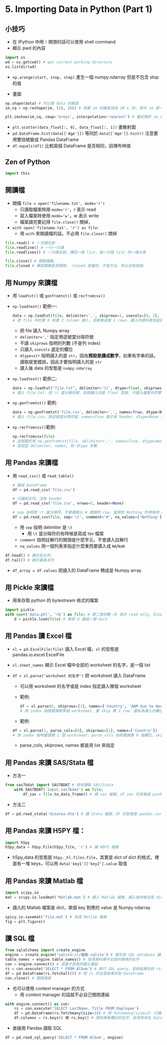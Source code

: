 # 5. Importing Data in Python (Part 1)

## 小技巧

* 在 IPython 中用 `!` 開頭的話可以使用 shell command
* 顯示 pwd 的內容

```python
import os
wd = os.getcwd() # get current working directory
os.listdir(wd)
```

* `np.arange(start, stop, step)` 產生一個 numpy.ndarray 但是不包含 stop 的值

* 畫圖

```python
np.shape(data) # 可以看 data 的維度
im_sq = np.reshape(im, (28, 28)) # 改變 im 的維度成為 28 x 28，其中 im 是一個 numpy.ndarray

plt.imshow(im_sq, cmap='Greys', interpolation='nearest') # 畫灰階的 im_sq
```

* `plt.scatter(data_float[:, 0], data_float[:, 1])` 畫散射圖
* `pd.DataFrame.hist(data[['Age']])` 等同於 `data[['Age']].hist()` 注意要用雙括號變成 Pandas DataFrame
* `df.equals(df1)` 比較兩個 DataFrame 是否相同，回傳布林值

## Zen of Python

```python
import this
```

## 開讀檔
* 開檔 `file = open('filename.txt', mode='r')` 
  * 只讀取檔案時用 `mode='r'`，r 表示 read
  * 寫入檔案時使用 `mode='w'`，w 表示 write
  * 檔案讀完要記得 `file.close()` 關掉，
* `with open('filename.txt', 'r') as file:` 
  * 用 `with` 來開讀檔的話，不必用 `file.close()` 關掉
  
```python
file.read() # 一次讀全部
file.readline() # 一行一行讀
file.readlines() # 一次讀全部，傳回一個 list，每一行是 list 的一個元素

file.close() # 關閉檔案。
file.closed # 確認檔案是否關閉， closed 是屬性，不是方法，所以沒有括號。
```

## 用 Numpy 來讀檔
* 用 `loadtxt()` 或 `genfromtxt()` 或 `recfromcsv()`
* `np.loadtext()` 範例一:

  ```python
  data = np.loadtxt(file, delimiter=',', skiprows=1, usecols=[0, 2], dtype=str)
  # 把 file 中的第 0 和第 2 column 讀入，但是略過第 1 rows，讀入的資料是用逗號當分隔符號，讀入的型態是 str
  ```
  * 把 file 讀入 Numpy array
  * `delimiter=','` 指定用逗號當分隔符號
  * 不讀 `skiprows` 指明的列數 (不是列 index)
  * 只讀入 `usecols` 選定的欄位
  * `dtype=str` 指明讀入的是 `str`，因為**預設是讀成數字**，如果有字串的話，讀取就會錯誤，因此才要指明讀入的是 `str`
  * 讀入後 data 的型態是 `numpy.ndarray`

* `np.loadtext()` 範例二:

  ```python
  data = np.loadtxt("file.txt", delimiter='\t', dtype=float, skiprows=1)
  # 讀入 file.txt，用 \t 當分隔符號，指明讀入的是 float 型態，不讀入檔案中的第一列
  ```

* `np.genfromtxt()` 範例:

  ```python
  data = np.genfromtxt('file.csv', delimiter=',', names=True, dtype=None)
  # 讀入 file.csv，用逗號當分隔符號，names=True 表示有 header，dtype=None 表示自動決定每一欄的型態
  ```

* `np.recfromcsv()`範例:

  ```python
  np.recfromcsv(file)
  # 這相當於用 np.genfromtxt(file, delimiter=',', names=True, dtype=None)
  # 並固定 delimiter, names, 和 dtype 參數
  ```

## 用 Pandas 來讀檔

* 用 `read_csv()` 或 `read_table()`

	```python
	# 讀成 DataFrame
	df = pd.read_csv('file.csv')
	
	# 只讀前五列，沒有 header
	df = pd.read_csv('file.csv', nrows=5, header=None)
	
	# sep 指明用 \t 當分隔符，不會讀取以 # 開頭的 row，當用到 Nothing 的時候用 NA 或 NaN 取代
	df = pd.read_csv(file, sep='\t', comment='#', na_values=['Nothing'])
	```
	
  * 用 `sep` 指明 delimiter 是 `\t`
    * 用 `\t` 當分隔符的有時候是寫成 tsv 檔案
  * `comment` 指明註解行的開頭是什麼字元，不會讀入註解行
  * `na_values` 用一個列表來指定什麼東西要讀入成 `NA`/`NaN`


```python
df.head() # 顯示前五列
df.tail() # 顯示最後五列
```

* `df_array = df.values` 把讀入的 DataFrame 轉成是 Numpy array

## 用 Pickle 來讀檔
* 用來存取 python 的  bytestream 格式的檔案

```python
import pickle 
with open('data.pkl', 'rb') as file: # 第二個參數 rb 表示 read only, binary
    d = pickle.load(file) # 會把 d 讀成一個 dict
```

## 用 Pandas 讀 Excel 檔
* `xl = pd.ExcelFile(file)` 讀入 Excel 檔，`xl` 的型態是 pandas.io.excel.ExcelFile
* `xl.sheet_names` 顯示 Excel 檔中全部的 worksheet 的名字，是一個 list
* `df = xl.parse('worksheet 的名字')` 把 worksheet 讀入 DataFrame
  * 可以用 worksheet 的名字或是 index 指定讀入哪個 worksheet
  * 範例:

    ```python
    df = xl.parse(0, skiprows=[1], names=['Country', 'AAM due to War (2002)'])
    # 用 index 指明要讀第零個 worksheet，要 skip 第 1 row，還有為讀入的欄位命名
    ```
   
  * 範例:

  ```python
  df = xl.parse(1, parse_cols=[0], skiprows=[1], names=['Country'])
  # 用 index 指明要讀第 1 個 worksheet，parse_cols 指明要讀第 0 個欄位，skiprows 指明略過第 1 row，names 則是為讀入的欄位命名
  ```
  
  * parse_cols, skiprows, names 都是用 list 來指定

## 用 Pandas 來讀 SAS/Stata 檔
* 方法一

```python
from sas7bdat import SAS7BDAT # 用來讀取 SAS/Stata
    with SAS7BDAT('input.sas7bdat') as file:
        df_sas = file.to_data_frame() # 讀 sas 檔案，df_sas 的型態是 pandas.core.frame.DataFrame
```

* 方法二

```python
df = pd.read_stata('disarea.dta') # 讀 Stata 檔案，df 的型態是 pandas.core.frame.DataFrame
```

## 用 Pandas 來讀 H5PY 檔：

```python
import h5py
h5py_data = h5py.File(h5py_file, 'r') # 讀 HDF5 檔案
```

* h5py_data 的型態是 `h5py._hl.files.File`，其實是 dict of dict 的格式，裡面有一堆 keys，可以用 `data['key1']['key2'].value` 取值

## 用 Pandas 來讀 Matlab 檔

```python
import scipy.io
mat = scipy.io.loadmat('Matlab.mat') # 讀入 Matlab 檔案，讀入後的格式是 dict
```

* 讀入的 Matlab 檔案是 dict，某個 key 對應的 value 是 Numpy ndarray

```python
spicy.io.savemat('file.mat') # 存成 Matlab 檔案
fig = plt.figure()
```

## 讀 SQL 檔

```python
from sqlalchemy import create_engine
engine = create_engine('sqlite:///檔案.sqlite') # 要先和 SQL database 建立連結的介面
table_names = engine.table_names() # 取得資料庫中全部的表格的名字
con = engine.connect() # 這邊才是真的建立連結
rs = con.execute('SELECT * FROM Album') # 執行 SQL query，並把結果存到 rs
df = pd.DataFrame(rs.fetchall()) # 把 rs 的全部結果存到 DataFrame
con.close() # 關閉連結
```

* 也可以使用 context manager 的方式
  * 用 context manager 的話就不必自己關閉連結

```python
with engine.connect() as con:
    rs = con.execute('SELECT LastName, Title FROM Employee')
    df = pd.DataFrame(rs.fetchmany(size=3)) # 用 fetchmany(size=3) 只讀取 rs 中的三筆資料
    df.columns = rs.keys() 用 rs.key() # 得到表格欄位的名字，並用來命名 DataFrame 欄位
```

* 直接用 Pandas 讀取 SQL

```python
df = pd.read_sql_query('SELECT * FROM Album', engine)
```
